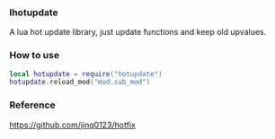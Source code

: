 ### lhotupdate
A lua hot update library, just update functions and keep old upvalues. 
### How to use
```lua
local hotupdate = require("hotupdate")
hotupdate.reload_mod("mod.sub_mod")
```
### Reference
https://github.com/jinq0123/hotfix
